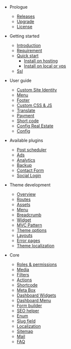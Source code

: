 - Prologue
  - [Releases](releases.md)
  - [Upgrade](upgrade.md)
  - [License](license.md)
- Getting started
  - [Introduction](README.md)
  - [Requirement](requirement.md)
  - [Quick start](install-on-hosting.md)
    - [Install on hosting](install-on-hosting.md)
    - [Install on local or vps](install-on-vps.md)
  - [Ssl](ssl.md)
- User guide
  - [Custom Site Identity](general.md)
  - [Menu](menu.md)
  - [Footer](footer.md)
  - [Custom CSS & JS](cssjs.md)
  - [Translate](translate.md)
  - [Payment](payment.md)
  - [Short code](shortcode.md)
  - [Config Real Estate](config-real-estate.md)
  - [Config](config.md)
  
- Available plugins
  - [Post scheduler](./plugin/plugin-post-scheduler.md)
  - [Ads](./plugin/plugin-ads.md)
  - [Analytics](./plugin/plugin-analytics.md)
  - [Backup](./plugin/plugin-backup.md)
  - [Contact Form](./plugin/plugin-contact-form.md)
  - [Social Login](./plugin/plugin-social-login.md)

- Theme development
  - [Overview](./theme/theme.md)
  - [Routes](./theme/theme-routes.md)
  - [Assets](./theme/theme-assets.md)
  - [Menu](./theme/menu.md)
  - [Breadcrumb](./theme/theme-breadcrumb.md)
  - [Widget](./theme/theme-widget.md)
  - [MVC Pattern](./theme/theme-mvc-pattern.md)
  - [Theme options](./theme/theme-options.md)
  - [Layouts](./theme/theme-layout.md)
  - [Error pages](./theme/theme-error-pages.md)
  - [Theme localization](./theme/theme-localization.md)
- Core
  - [Roles & permissions](./core/role-permission.md)
  - [Media](./core/media.md)
  - [Filters](./core/filters.md)
  - [Actions](./core/actions.md)
  - [Shortcode](./core/shortcode.md)
  - [Meta Box](./core/meta-box.md)
  - [Dashboard Widgets](./core/dashboard-widgets.md)
  - [Dashboard Menu](./core/dashboard-menu.md)
  - [Form builder](./core/form-builder.md)
  - [SEO helper](./core/seo-helper.md)
  - [Enum](./core/enum.md)
  - [Slug field](./core/slug-field.md)
  - [Localization](./core/localization.md)
  - [Sitemap](./core/sitemap.md)
  - [Mail](./core/mail.md)
  - [FAQ](./core/faq.md)
